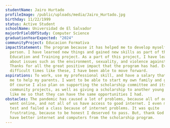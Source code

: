 ```yaml
---
studentName: Jairo Hurtado
profileImage: /public/uploads/media/Jairo_Hurtado.jpg
birthday: 11/22/1999
status: Active Student
schoolName: Universidad de El Salvador
majorOrFieldOfStudy: Computer Science
graduationYearExpected: "2024"
communityProject: Educacion Formativa
impactStatement: The program because it has helped me to develop myself as a
  person. I have learned new things and gained new skills as part of the
  Education and Training project. As a part of this project, I have learned
  about issues such as the environment, sexuality, and violence against women.
  Thanks for all the great positive impact that the program has had. Even in
  difficult times like these, I have been able to move forward.
aspirations: To work, use my professional skill, and have a salary that allows
  me to help my parents. I want to be able to start my own family and get a car.
  Of course I also plan on supporting the scholarship committee and its
  community projects, as well as giving a scholarship to another young person
  like me so that they can have the same opportunities I had.
obstacles: The pandemic has caused a lot of problems, because all of our classes
  went online, and not all of us have access to good internet. I even missed a
  test and failed a class because of internet problems. It was quite
  frustrating, because to be honest I deserved to pass. But, thank God now we
  have better internet and computers from the scholarship program.
---
```

